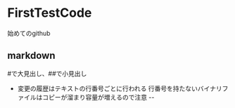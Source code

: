 # FirstTestCode
始めてのgithub
## markdown
#で大見出し、##で小見出し
- 変更の履歴はテキストの行番号ごとに行われる
行番号を持たないバイナリファイルはコピーが溜まり容量が増えるので注意
-- 
